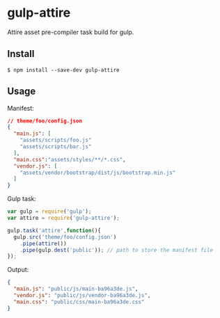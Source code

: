 # gulp-attire

Attire asset pre-compiler task build for gulp.

## Install

```
$ npm install --save-dev gulp-attire
```

## Usage

Manifest:

```json
// theme/foo/config.json
{
  "main.js": [
    "assets/scripts/foo.js"
    "assets/scripts/bar.js"
  ],
  "main.css":"assets/styles/**/*.css",
  "vendor.js": [
    "assets/vendor/bootstrap/dist/js/bootstrap.min.js"
  ]
}
```

Gulp task:

```js
var gulp = require('gulp');
var attire = require('gulp-attire');

gulp.task('attire',function(){
  gulp.src('theme/foo/config.json')
    .pipe(attire())
    .pipe(gulp.dest('public')); // path to store the manifest file
});
```

Output:

```json
{
  "main.js": "public/js/main-ba96a3de.js",
  "vendor.js": "public/js/vendor-ba96a3de.js",
  "main.css": "public/css/main-ba96a3de.css"
}
```

